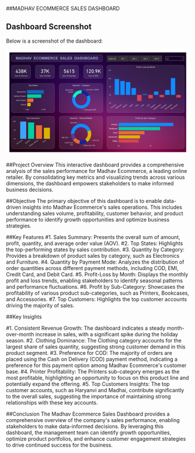 ##MADHAV ECOMMERCE SALES DASHBOARD
## Dashboard Screenshot

Below is a screenshot of the dashboard:

![retail store _dashboard](https://github.com/Asawari-Nannaware/Retail_Store_PowerBI_Dashboard/blob/main/Madhav%20Store%20dashboard.jpg)

##Project Overview
This interactive dashboard provides a comprehensive analysis of the sales performance for Madhav Ecommerce, a leading online retailer. By consolidating key metrics and visualizing trends across various dimensions, the dashboard empowers stakeholders to make informed business decisions.

##Objective
The primary objective of this dashboard is to enable data-driven insights into Madhav Ecommerce's sales operations. This includes understanding sales volume, profitability, customer behavior, and product performance to identify growth opportunities and optimize business strategies.

##Key Features
#1. Sales Summary: Presents the overall sum of amount, profit, quantity, and average order value (AOV).
#2. Top States: Highlights the top-performing states by sales contribution.
#3. Quantity by Category: Provides a breakdown of product sales by category, such as Electronics and Furniture.
#4. Quantity by Payment Mode: Analyzes the distribution of order quantities across different payment methods, including COD, EMI, Credit Card, and Debit Card.
#5. Profit-Loss by Month: Displays the monthly profit and loss trends, enabling stakeholders to identify seasonal patterns and performance fluctuations.
#6. Profit by Sub-Category: Showcases the profitability of various product sub-categories, such as Printers, Bookcases, and Accessories.
#7. Top Customers: Highlights the top customer accounts driving the majority of sales.

##Key Insights

#1. Consistent Revenue Growth: The dashboard indicates a steady month-over-month increase in sales, with a significant spike during the holiday season.
#2. Clothing Dominance: The Clothing category accounts for the largest share of sales quantity, suggesting strong customer demand in this product segment.
#3. Preference for COD: The majority of orders are placed using the Cash on Delivery (COD) payment method, indicating a preference for this payment option among Madhav Ecommerce's customer base.
#4. Printer Profitability: The Printers sub-category emerges as the most profitable, highlighting an opportunity to focus on this product line and potentially expand the offering.
#5. Top Customers Insights: The top customer accounts, such as Haryanvi and Madhai, contribute significantly to the overall sales, suggesting the importance of maintaining strong relationships with these key accounts.

##Conclusion
The Madhav Ecommerce Sales Dashboard provides a comprehensive overview of the company's sales performance, enabling stakeholders to make data-informed decisions. By leveraging this dashboard, the management team can identify growth opportunities, optimize product portfolios, and enhance customer engagement strategies to drive continued success for the business.
